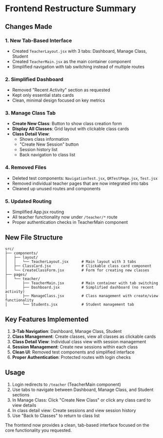# Frontend Restructure Summary

## Changes Made

### 1. New Tab-Based Interface
- Created `TeacherLayout.jsx` with 3 tabs: Dashboard, Manage Class, Student
- Created `TeacherMain.jsx` as the main container component
- Simplified navigation with tab switching instead of multiple routes

### 2. Simplified Dashboard
- Removed "Recent Activity" section as requested
- Kept only essential stats cards
- Clean, minimal design focused on key metrics

### 3. Manage Class Tab
- **Create New Class**: Button to show class creation form
- **Display All Classes**: Grid layout with clickable class cards
- **Class Detail View**: 
  - Shows class information
  - "Create New Session" button
  - Session history list
  - Back navigation to class list

### 4. Removed Files
- Deleted test components: `NavigationTest.jsx`, `QRTestPage.jsx`, `Test.jsx`
- Removed individual teacher pages that are now integrated into tabs
- Cleaned up unused routes and components

### 5. Updated Routing
- Simplified App.jsx routing
- All teacher functionality now under `/teacher/*` route
- Proper authentication checks in TeacherMain component

## New File Structure

```
src/
├── components/
│   ├── layout/
│   │   └── TeacherLayout.jsx      # Main layout with 3 tabs
│   ├── ClassCard.jsx              # Clickable class card component
│   └── CreateClassForm.jsx        # Form for creating new classes
├── pages/
│   └── teacher/
│       ├── TeacherMain.jsx        # Main container with tab switching
│       ├── Dashboard.jsx          # Simplified dashboard (no recent activity)
│       ├── ManageClass.jsx        # Class management with create/view functionality
│       └── Students.jsx           # Student management tab
```

## Key Features Implemented

1. **3-Tab Navigation**: Dashboard, Manage Class, Student
2. **Class Management**: Create classes, view all classes as clickable cards
3. **Class Detail View**: Individual class view with session management
4. **Session Management**: Create new sessions within each class
5. **Clean UI**: Removed test components and simplified interface
6. **Proper Authentication**: Protected routes with login checks

## Usage

1. Login redirects to `/teacher` (TeacherMain component)
2. Use tabs to navigate between Dashboard, Manage Class, and Student sections
3. In Manage Class: Click "Create New Class" or click any class card to view details
4. In class detail view: Create sessions and view session history
5. Use "Back to Classes" to return to class list

The frontend now provides a clean, tab-based interface focused on the core functionality you requested.